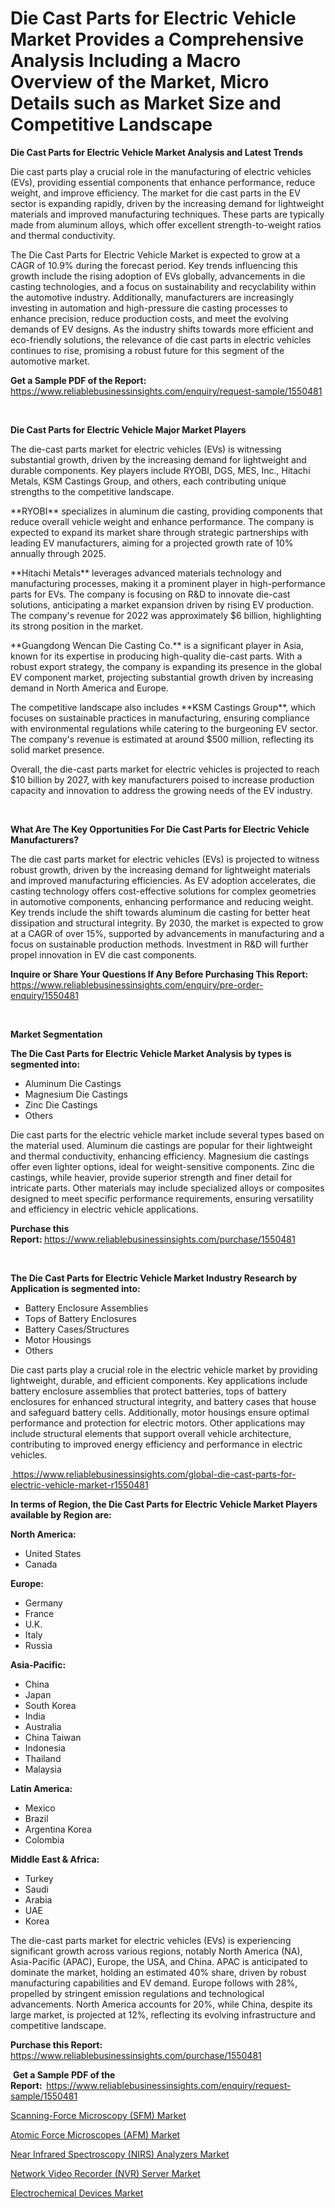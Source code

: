 <p><h1>Die Cast Parts for Electric Vehicle Market Provides a Comprehensive Analysis Including a Macro Overview of the Market, Micro Details such as Market Size and Competitive Landscape</h1></p><p><strong>Die Cast Parts for Electric Vehicle Market Analysis and Latest Trends</strong></p>
<p><p>Die cast parts play a crucial role in the manufacturing of electric vehicles (EVs), providing essential components that enhance performance, reduce weight, and improve efficiency. The market for die cast parts in the EV sector is expanding rapidly, driven by the increasing demand for lightweight materials and improved manufacturing techniques. These parts are typically made from aluminum alloys, which offer excellent strength-to-weight ratios and thermal conductivity.</p><p>The Die Cast Parts for Electric Vehicle Market is expected to grow at a CAGR of 10.9% during the forecast period. Key trends influencing this growth include the rising adoption of EVs globally, advancements in die casting technologies, and a focus on sustainability and recyclability within the automotive industry. Additionally, manufacturers are increasingly investing in automation and high-pressure die casting processes to enhance precision, reduce production costs, and meet the evolving demands of EV designs. As the industry shifts towards more efficient and eco-friendly solutions, the relevance of die cast parts in electric vehicles continues to rise, promising a robust future for this segment of the automotive market.</p></p>
<p><strong>Get a Sample PDF of the Report:&nbsp;</strong> <a href="https://www.reliablebusinessinsights.com/enquiry/request-sample/1550481?utm_campaign=1138&utm_medium=2&utm_source=Github&utm_content=ia&utm_term=11042025&utm_id=die-cast-parts-for-electric-vehicle">https://www.reliablebusinessinsights.com/enquiry/request-sample/1550481</a></p>
<p>&nbsp;</p>
<p><strong>Die Cast Parts for Electric Vehicle Major Market Players</strong></p>
<p><p>The die-cast parts market for electric vehicles (EVs) is witnessing substantial growth, driven by the increasing demand for lightweight and durable components. Key players include RYOBI, DGS, MES, Inc., Hitachi Metals, KSM Castings Group, and others, each contributing unique strengths to the competitive landscape.</p><p>**RYOBI** specializes in aluminum die casting, providing components that reduce overall vehicle weight and enhance performance. The company is expected to expand its market share through strategic partnerships with leading EV manufacturers, aiming for a projected growth rate of 10% annually through 2025.</p><p>**Hitachi Metals** leverages advanced materials technology and manufacturing processes, making it a prominent player in high-performance parts for EVs. The company is focusing on R&D to innovate die-cast solutions, anticipating a market expansion driven by rising EV production. The company's revenue for 2022 was approximately $6 billion, highlighting its strong position in the market.</p><p>**Guangdong Wencan Die Casting Co.** is a significant player in Asia, known for its expertise in producing high-quality die-cast parts. With a robust export strategy, the company is expanding its presence in the global EV component market, projecting substantial growth driven by increasing demand in North America and Europe.</p><p>The competitive landscape also includes **KSM Castings Group**, which focuses on sustainable practices in manufacturing, ensuring compliance with environmental regulations while catering to the burgeoning EV sector. The company's revenue is estimated at around $500 million, reflecting its solid market presence.</p><p>Overall, the die-cast parts market for electric vehicles is projected to reach $10 billion by 2027, with key manufacturers poised to increase production capacity and innovation to address the growing needs of the EV industry.</p></p>
<p>&nbsp;</p>
<p><strong>What Are The Key Opportunities For Die Cast Parts for Electric Vehicle Manufacturers?</strong></p>
<p><p>The die cast parts market for electric vehicles (EVs) is projected to witness robust growth, driven by the increasing demand for lightweight materials and improved manufacturing efficiencies. As EV adoption accelerates, die casting technology offers cost-effective solutions for complex geometries in automotive components, enhancing performance and reducing weight. Key trends include the shift towards aluminum die casting for better heat dissipation and structural integrity. By 2030, the market is expected to grow at a CAGR of over 15%, supported by advancements in manufacturing and a focus on sustainable production methods. Investment in R&D will further propel innovation in EV die cast components.</p></p>
<p><strong>Inquire or Share Your Questions If Any Before Purchasing This Report:</strong> <a href="https://www.reliablebusinessinsights.com/enquiry/pre-order-enquiry/1550481?utm_campaign=1138&utm_medium=2&utm_source=Github&utm_content=ia&utm_term=11042025&utm_id=die-cast-parts-for-electric-vehicle">https://www.reliablebusinessinsights.com/enquiry/pre-order-enquiry/1550481</a></p>
<p>&nbsp;</p>
<p><strong>Market Segmentation</strong></p>
<p><strong>The Die Cast Parts for Electric Vehicle Market Analysis by types is segmented into:</strong></p>
<p><ul><li>Aluminum Die Castings</li><li>Magnesium Die Castings</li><li>Zinc Die Castings</li><li>Others</li></ul></p>
<p><p>Die cast parts for the electric vehicle market include several types based on the material used. Aluminum die castings are popular for their lightweight and thermal conductivity, enhancing efficiency. Magnesium die castings offer even lighter options, ideal for weight-sensitive components. Zinc die castings, while heavier, provide superior strength and finer detail for intricate parts. Other materials may include specialized alloys or composites designed to meet specific performance requirements, ensuring versatility and efficiency in electric vehicle applications.</p></p>
<p><strong>Purchase this Report:&nbsp;</strong><a href="https://www.reliablebusinessinsights.com/purchase/1550481?utm_campaign=1138&utm_medium=2&utm_source=Github&utm_content=ia&utm_term=11042025&utm_id=die-cast-parts-for-electric-vehicle">https://www.reliablebusinessinsights.com/purchase/1550481</a></p>
<p>&nbsp;</p>
<p><strong>The Die Cast Parts for Electric Vehicle Market Industry Research by Application is segmented into:</strong></p>
<p><ul><li>Battery Enclosure Assemblies</li><li>Tops of Battery Enclosures</li><li>Battery Cases/Structures</li><li>Motor Housings</li><li>Others</li></ul></p>
<p><p>Die cast parts play a crucial role in the electric vehicle market by providing lightweight, durable, and efficient components. Key applications include battery enclosure assemblies that protect batteries, tops of battery enclosures for enhanced structural integrity, and battery cases that house and safeguard battery cells. Additionally, motor housings ensure optimal performance and protection for electric motors. Other applications may include structural elements that support overall vehicle architecture, contributing to improved energy efficiency and performance in electric vehicles.</p></p>
<p><a href="https://www.reliablebusinessinsights.com/global-die-cast-parts-for-electric-vehicle-market-r1550481?utm_campaign=1138&utm_medium=2&utm_source=Github&utm_content=ia&utm_term=11042025&utm_id=die-cast-parts-for-electric-vehicle">&nbsp;https://www.reliablebusinessinsights.com/global-die-cast-parts-for-electric-vehicle-market-r1550481</a></p>
<p><strong>In terms of Region, the Die Cast Parts for Electric Vehicle Market Players available by Region are:</strong></p>
<p>
    <p> <strong> North America: </strong>
        <ul>
            <li>United States</li>
            <li>Canada</li>
        </ul>
        </p> 
    <p> <strong> Europe: </strong>
        <ul>
            <li>Germany</li>
            <li>France</li>
            <li>U.K.</li>
            <li>Italy</li>
            <li>Russia</li>
        </ul>
        </p> 
    <p> <strong> Asia-Pacific: </strong>
        <ul>
            <li>China</li>
            <li>Japan</li>
            <li>South Korea</li>
            <li>India</li>
            <li>Australia</li>
            <li>China Taiwan</li>
            <li>Indonesia</li>
            <li>Thailand</li>
            <li>Malaysia</li>
        </ul>
        </p> 
    <p> <strong> Latin America: </strong>
        <ul>
            <li>Mexico</li>
            <li>Brazil</li>
            <li>Argentina Korea</li>
            <li>Colombia</li>
        </ul>
        </p> 
    <p> <strong> Middle East & Africa: </strong>
        <ul>
            <li>Turkey</li>
            <li>Saudi</li>
            <li>Arabia</li>
            <li>UAE</li>
            <li>Korea</li>
        </ul>
    </p>
    </p>
<p><p>The die-cast parts market for electric vehicles (EVs) is experiencing significant growth across various regions, notably North America (NA), Asia-Pacific (APAC), Europe, the USA, and China. APAC is anticipated to dominate the market, holding an estimated 40% share, driven by robust manufacturing capabilities and EV demand. Europe follows with 28%, propelled by stringent emission regulations and technological advancements. North America accounts for 20%, while China, despite its large market, is projected at 12%, reflecting its evolving infrastructure and competitive landscape.</p></p>
<p><strong>Purchase this Report: </strong><a href="https://www.reliablebusinessinsights.com/purchase/1550481?utm_campaign=1138&utm_medium=2&utm_source=Github&utm_content=ia&utm_term=11042025&utm_id=die-cast-parts-for-electric-vehicle">https://www.reliablebusinessinsights.com/purchase/1550481</a></p>
<p>&nbsp;<strong>Get a Sample PDF of the Report:&nbsp;&nbsp;</strong><a href="https://www.reliablebusinessinsights.com/enquiry/request-sample/1550481?utm_campaign=1138&utm_medium=2&utm_source=Github&utm_content=ia&utm_term=11042025&utm_id=die-cast-parts-for-electric-vehicle">https://www.reliablebusinessinsights.com/enquiry/request-sample/1550481</a></p>
<p><strong></strong></p>
<p><p><a href="https://github.com/buluckcapps2/Market-Research-Report-List-1/blob/main/scanning-force-microscopy-sfm-market.md?utm_campaign=1138&utm_medium=2&utm_source=Github&utm_content=ia&utm_term=11042025&utm_id=die-cast-parts-for-electric-vehicle">Scanning-Force Microscopy (SFM) Market</a></p><p><a href="https://github.com/donnypolan/Market-Research-Report-List-1/blob/main/atomic-force-microscopes-afm-market.md?utm_campaign=1138&utm_medium=2&utm_source=Github&utm_content=ia&utm_term=11042025&utm_id=die-cast-parts-for-electric-vehicle">Atomic Force Microscopes (AFM) Market</a></p><p><a href="https://github.com/zemonarutaep/Market-Research-Report-List-1/blob/main/near-infrared-spectroscopy-nirs-analyzers-market.md?utm_campaign=1138&utm_medium=2&utm_source=Github&utm_content=ia&utm_term=11042025&utm_id=die-cast-parts-for-electric-vehicle">Near Infrared Spectroscopy (NIRS) Analyzers Market</a></p><p><a href="https://github.com/floengsubb/Market-Research-Report-List-1/blob/main/network-video-recorder-nvr-server-market.md?utm_campaign=1138&utm_medium=2&utm_source=Github&utm_content=ia&utm_term=11042025&utm_id=die-cast-parts-for-electric-vehicle">Network Video Recorder (NVR) Server Market</a></p><p><a href="https://github.com/ujanoandryvw/Market-Research-Report-List-1/blob/main/electrochemical-devices-market.md?utm_campaign=1138&utm_medium=2&utm_source=Github&utm_content=ia&utm_term=11042025&utm_id=die-cast-parts-for-electric-vehicle">Electrochemical Devices Market</a></p></p>